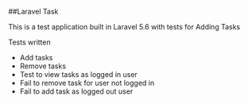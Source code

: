 ##Laravel Task

This is a test application built in Laravel 5.6 with tests for Adding Tasks

Tests written

- Add tasks
- Remove tasks
- Test to view tasks as logged in user
- Fail to remove task for user not logged in
- Fail to add task as logged out user